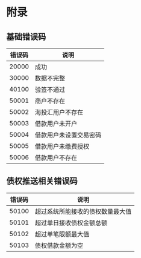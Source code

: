 # 附录

## 基础错误码

| 错误码 | 说明 |
| ----- | ---- |
| 20000 | 成功 |
| 30000 | 数据不完整 |
| 40100 | 验签不通过 |
| 50001 | 商户不存在 |
| 50002 | 海投汇用户不存在 |
| 50003 | 借款用户未开户 |
| 50004 | 借款用户未设置交易密码 |
| 50005 | 借款用户未缴费授权 |
| 50006 | 借款用户不存在 |

## 债权推送相关错误码

| 错误码 | 说明                             |
| ------ | -------------------------------- |
| 50100  | 超过系统所能接收的债权数量最大值 |
| 50101  | 超过单日接收债权金额总额         |
| 50102  | 超过单笔限额最大值               |
| 50103  | 债权借款金额为空                 |

